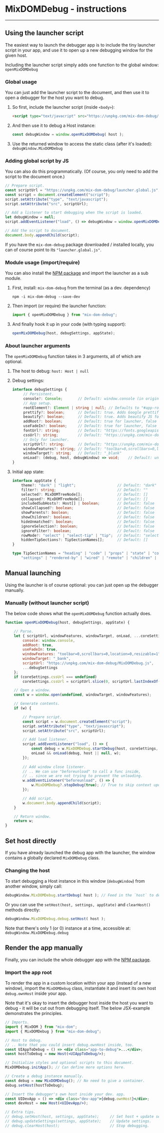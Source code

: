 # MixDOMDebug - instructions

---

## Using the launcher script

The easiest way to launch the debugger app is to include the tiny launcher script in your app, and use it to open up a new debugging window for the given host.

Including the launcher script simply adds one function to the global window: `openMixDOMDebug`

### Global usage

You can just add the launcher script to the document, and then use it to open a debugger for the host you want to debug.

1. So first, include the launcher script (inside `<body>`):

   ```html
   <script type="text/javacript" src="https://unpkg.com/mix-dom-debug/launcher.global.js" />
   ```

   

2. And then use it to debug a Host instance:

   ```js
   const debugWindow = window.openMixDOMDebug( host );
   ```

3. Use the returned window to access the static class (after it's loaded): `debugWindow.MixDOMDebug`

### Adding global script by JS

You can also do this programmatically. (Of course, you only need to add the script to the document once.)

```js
// Prepare script.
const scriptUrl = "https://unpkg.com/mix-dom-debug/launcher.global.js";
const script = document.createElement("script");
script.setAttribute("type", "text/javascript");
script.setAttribute("src", scriptUrl);

// Add a listener to start debugging when the script is loaded.
let debugWindow = null;
script.addEventListener("load", () => debugWindow = window.openMixDOMDebug(host));

// Add the script to document.
document.body.appendChild(script);
```

If you have the `mix-dom-debug` package downloaded / installed locally, you can of course point to its `"launcher.global.js"`.

### Module usage (import/require)

You can also install the [NPM package](https://www.npmjs.com/package/mix-dom-debug) and import the launcher as a sub module.

1. First, install: `mix-dom-debug` from the terminal (as a dev. dependency)

   ```
   npm -i mix-dom-debug --save-dev
   ```

2. Then import (or require) the launcher function:

   ```js
   import { openMixDOMDebug } from "mix-dom-debug";
   ```

3. And finally hook it up in your code (with typing support):

   ```js
   openMixDOMDebug(host, debugSettings, appState);
   ```

### About launcher arguments

The `openMixDOMDebug` function takes in 3 arguments, all of which are optional.

1. The host to debug: `host: Host | null`

2. Debug settings:

   ```ts
   interface debugSettings {
        // Persistent.
        console?: Console;       // Default: window.console (in original window)
        // App setup.
        rootElement?: Element | string | null; // Defaults to "#app-root"
        prettify?: boolean;      // Default: true. Adds Google prettify for syntax highlight.
        beautify?: boolean;      // Default: true. Adds beautify JS for linebreaking and tabs.
        addRoot?: boolean;       // Default: true for launcher, false normally.
        useFadeIn?: boolean;     // Default: true for launcher, false normally.
        fontUrl?: string;        // Default: "https://fonts.googleapis.com/css?family=Abel"
        cssUrl?: string;         // Default: "https://unpkg.com/mix-dom-debug/MixDOMDebug.css"
        // Only for launcher.
        scriptUrl?: string;      // Default: "https://unpkg.com/mix-dom-debug/MixDOMDebug.js"
        windowFeatures?: string; // Default: "toolbar=0,scrollbars=0,location=0,resizable=1"
        windowTarget?: string;   // Default: "_blank"
        onLoad?: (debug, host, debugWindow) => void;    // Default: undefined
   }
   ```

3. Initial app state:

   ```ts
   interface appState {
       theme?: "dark" | "light";                   // Default: "dark"
       filter?: string;                            // Default: ""
       selected?: MixDOMTreeNode[];                // Default: []
       collapsed?: MixDOMTreeNode[];               // Default: []
       includedSubHosts?: Host[] | boolean;        // Default: false
       showCollapsed?: boolean;                    // Default: false
       showParents?: boolean;                      // Default: false
       showChildren?: boolean;                     // Default: false
       hideUnmatched?: boolean;                    // Default: false
       ignoreSelection?: boolean;                  // Default: false
       ignoreFilter?: boolean;                     // Default: false
       rowMode?: "select" | "select-tip" | "tip";  // Default: "select-tip"
       hiddenTipSections?: TipSectionNames[];      // Default: []
   }
   ```

   ```ts
   type TipSectionNames = "heading" | "code" | "props" | "state" | "contexts" |
       "settings" | "rendered-by" | "wired" | "remote" | "children" | "renders";
   ```

## Manual launching

Using the launcher is of course optional: you can just open up the debugger manually.

### Manually (without launcher script)

The below code shows what the `openMixDOMDebug` function actually does.

```js
function openMixDOMDebug(host, debugSettings, appState) {

    // Parse.
    let { scriptUrl, windowFeatures, windowTarget, onLoad, ...coreSettings } = {
        console: window.console,
        addRoot: true,
        useFadeIn: true,
        windowFeatures: "toolbar=0,scrollbars=0,location=0,resizable=1",
        windowTarget: "_bank",
        scriptUrl: "https://unpkg.com/mix-dom-debug/MixDOMDebug.js",
        ...debugSettings
    };
    if (coreSettings.cssUrl === undefined)
        coreSettings.cssUrl = scriptUrl.slice(0, scriptUrl.lastIndexOf("/") + 1) + "MixDOMDebug.css";

    // Open a window.
    const w = window.open(undefined, windowTarget, windowFeatures);

    // Generate contents.
    if (w) {

        // Prepare script.
        const script = w.document.createElement("script");
        script.setAttribute("type", "text/javascript");
        script.setAttribute("src", scriptUrl);

        // Add load listener.
        script.addEventListener("load", () => {
            const debug = w.MixDOMDebug.startDebug(host, coreSettings, appState);
            onLoad && onLoad(debug, host || null, w);
        });
        
        // Add window close listener.
        // .. We can use "beforeunload" to call a func inside,
        // .. since we are not trying to prevent the unloading.
        w.addEventListener("beforeunload", () => {
            w.MixDOMDebug?.stopDebug(true); // True to skip context update.
        });

        // Add script.
        w.document.body.appendChild(script);
    }

    // Return window.
    return w;
}
```

## Set host directly

If you have already launched the debug app with the launcher, the window contains a globally declared `MixDOMDebug` class.

### Changing the host

To start debugging a Host instance in this window (`debugWindow`) from another window, simply call:

```js
debugWindow.MixDOMDebug.startDebug( host ); // Feed in the `host` to debug.
```

Or you can use the `setHost(host, settings, appState)` and `clearHost()` methods directly:

```js
debugWindow.MixDOMDebug.debug.setHost( host );
```

Note that there's only 1 (or 0) instance at a time, accessible at: `debugWindow.MixDOMDebug.debug`

## Render the app manually

Finally, you can include the whole debugger app with the [NPM package](https://www.npmjs.com/package/mix-dom-debug).

### Import the app root

To render the app in a custom location within your app (instead of a new window), import the `MixDOMDebug` class, instantiate it and insert its own host `debug.ownHost` inside your app.

Note that it's okay to insert the debugger host inside the host you want to debug - it will be cut out from debugging itself. The below JSX-example demonstrates the principles.

```jsx
// Imports.
import { MixDOM } from "mix-dom";
import { MixDOMDebug } from "mix-dom-debug";

// Host to debug.
// .. Note that you could insert debug.ownHost inside, too.
const UIAppToDebug = () => <div class="app-to-debug">...</div>;
const hostToDebug = new Host(<UIAppToDebug/>);

// Initialize styles and optional scripts to this document.
MixDOMDebug.initApp(); // Can define more options here.

// Create a debug instance manually.
const debug = new MixDOMDebug(); // No need to give a container.
debug.setHost(hostToDebug);

// Insert the debugger's own host inside your dev. app.
const UIDevApp = () => <div class="dev-app">{debug.ownHost}</div>;
const devHost = new Host(<UIDevApp/>);

// Extra tips.
// debug.setHost(host, settings, appState);     // Set host + update settings.
// debug.updateSettings(settings, appState);    // Update settings.
// debug.clearHost(host);                       // Stop debugging.
```